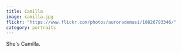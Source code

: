 ```yaml
---
title: Camilla
image: camilla.jpg
flickr: "https://www.flickr.com/photos/aurorademasi/10826793346/"
category: portraits
---
```

She's Camilla.